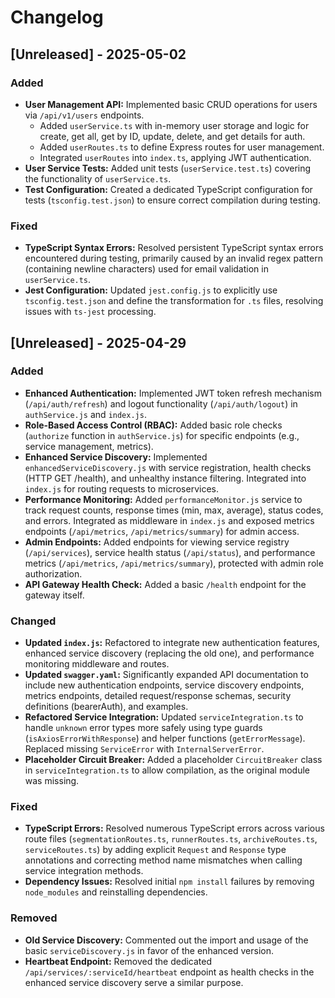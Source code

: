 # Changelog

## [Unreleased] - 2025-05-02

### Added
- **User Management API:** Implemented basic CRUD operations for users via `/api/v1/users` endpoints.
  - Added `userService.ts` with in-memory user storage and logic for create, get all, get by ID, update, delete, and get details for auth.
  - Added `userRoutes.ts` to define Express routes for user management.
  - Integrated `userRoutes` into `index.ts`, applying JWT authentication.
- **User Service Tests:** Added unit tests (`userService.test.ts`) covering the functionality of `userService.ts`.
- **Test Configuration:** Created a dedicated TypeScript configuration for tests (`tsconfig.test.json`) to ensure correct compilation during testing.

### Fixed
- **TypeScript Syntax Errors:** Resolved persistent TypeScript syntax errors encountered during testing, primarily caused by an invalid regex pattern (containing newline characters) used for email validation in `userService.ts`.
- **Jest Configuration:** Updated `jest.config.js` to explicitly use `tsconfig.test.json` and define the transformation for `.ts` files, resolving issues with `ts-jest` processing.

## [Unreleased] - 2025-04-29

### Added
- **Enhanced Authentication:** Implemented JWT token refresh mechanism (`/api/auth/refresh`) and logout functionality (`/api/auth/logout`) in `authService.js` and `index.js`.
- **Role-Based Access Control (RBAC):** Added basic role checks (`authorize` function in `authService.js`) for specific endpoints (e.g., service management, metrics).
- **Enhanced Service Discovery:** Implemented `enhancedServiceDiscovery.js` with service registration, health checks (HTTP GET /health), and unhealthy instance filtering. Integrated into `index.js` for routing requests to microservices.
- **Performance Monitoring:** Added `performanceMonitor.js` service to track request counts, response times (min, max, average), status codes, and errors. Integrated as middleware in `index.js` and exposed metrics endpoints (`/api/metrics`, `/api/metrics/summary`) for admin access.
- **Admin Endpoints:** Added endpoints for viewing service registry (`/api/services`), service health status (`/api/status`), and performance metrics (`/api/metrics`, `/api/metrics/summary`), protected with admin role authorization.
- **API Gateway Health Check:** Added a basic `/health` endpoint for the gateway itself.

### Changed
- **Updated `index.js`:** Refactored to integrate new authentication features, enhanced service discovery (replacing the old one), and performance monitoring middleware and routes.
- **Updated `swagger.yaml`:** Significantly expanded API documentation to include new authentication endpoints, service discovery endpoints, metrics endpoints, detailed request/response schemas, security definitions (bearerAuth), and examples.
- **Refactored Service Integration:** Updated `serviceIntegration.ts` to handle `unknown` error types more safely using type guards (`isAxiosErrorWithResponse`) and helper functions (`getErrorMessage`). Replaced missing `ServiceError` with `InternalServerError`.
- **Placeholder Circuit Breaker:** Added a placeholder `CircuitBreaker` class in `serviceIntegration.ts` to allow compilation, as the original module was missing.

### Fixed
- **TypeScript Errors:** Resolved numerous TypeScript errors across various route files (`segmentationRoutes.ts`, `runnerRoutes.ts`, `archiveRoutes.ts`, `serviceRoutes.ts`) by adding explicit `Request` and `Response` type annotations and correcting method name mismatches when calling service integration methods.
- **Dependency Issues:** Resolved initial `npm install` failures by removing `node_modules` and reinstalling dependencies.

### Removed
- **Old Service Discovery:** Commented out the import and usage of the basic `serviceDiscovery.js` in favor of the enhanced version.
- **Heartbeat Endpoint:** Removed the dedicated `/api/services/:serviceId/heartbeat` endpoint as health checks in the enhanced service discovery serve a similar purpose.


